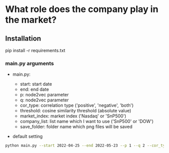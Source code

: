 # What role does the company play in the market?

## Installation   
pip install -r requirements.txt

### main.py arguments    
* main.py:   
    *   start: start date   
    *   end: end date   
    *   p: node2vec parameter
    *   q: node2vec parameter
    *   cor_type: correlation type ('positive', 'negative', 'both')
    *   threshold: cosine similarity threshold (absolute value)
    *   market_index: market index ('Nasdaq' or 'SnP500')   
    *   company_list: list name which I want to use ('SnP500' or 'DOW')   
    *   save_folder: folder name which png files will be saved   


* default setting   
```bash
python main.py --start 2022-04-25 --end 2022-05-23 --p 1 --q 2 --cor_type both --threshold 0.8 --market_index SnP500 --list_name SnP500 --save_folder results 
```
